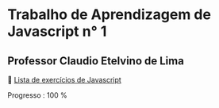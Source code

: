 # Trabalho de Aprendizagem de Javascript n° 1
## Professor Claudio Etelvino de Lima

📜 [Lista de exercícios de Javascript](docs/dados.pdf)

Progresso : 100 %
